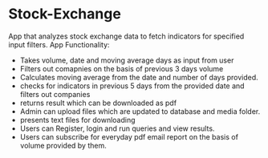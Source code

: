 # Stock-Exchange
App that analyzes stock exchange data to fetch indicators for specified input filters.
App Functionality:
- Takes volume, date and moving average days as input from user
- Filters out comapnies on the basis of previous 3 days volume
- Calculates moving average from the date and number of days provided.
- checks for indicators in previous 5 days from the provided date and filters out
  companies
- returns result which can be downloaded as pdf
- Admin can upload files which are updated to database and media folder.
- presents text files for downloading
- Users can Register, login and run queries and view results.
- Users can subscribe for everyday pdf email report on the basis of volume provided
  by them.
